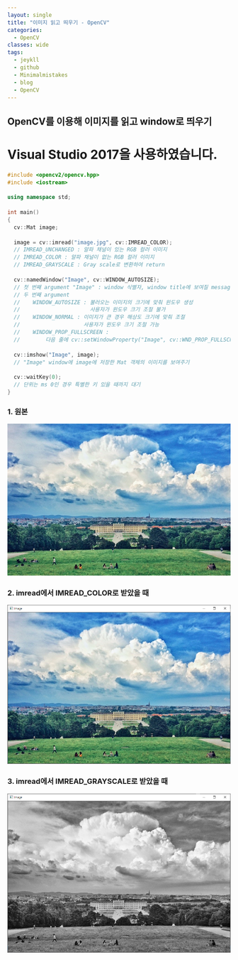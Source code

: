 ```yaml
---
layout: single
title: "이미지 읽고 띄우기 - OpenCV"
categories:
  - OpenCV
classes: wide
tags:
  - jeykll
  - github
  - Minimalmistakes
  - blog
  - OpenCV
---
```


## OpenCV를 이용해 이미지를 읽고 window로 띄우기

# Visual Studio 2017을 사용하였습니다.

```c++
#include <opencv2/opencv.hpp>
#include <iostream>

using namespace std;

int main()
{
  cv::Mat image;

  image = cv::imread("image.jpg", cv::IMREAD_COLOR);
  // IMREAD_UNCHANGED : 알파 채널이 있는 RGB 컬러 이미지
  // IMREAD_COLOR : 알파 채널이 없는 RGB 컬러 이미지
  // IMREAD_GRAYSCALE : Gray scale로 변환하여 return

  cv::namedWindow("Image", cv::WINDOW_AUTOSIZE);
  // 첫 번째 argument "Image" : window 식별자, window title에 보여질 message
  // 두 번째 argument
  //    WINDOW_AUTOSIZE : 불러오는 이미지의 크기에 맞춰 윈도우 생성
  //                      사용자가 윈도우 크기 조절 불가
  //    WINDOW_NORMAL : 이미지가 큰 경우 해상도 크기에 맞춰 조절
  //                    사용자가 윈도우 크기 조절 가능
  //    WINDOW_PROP_FULLSCREEN :
  //        다음 줄에 cv::setWindowProperty("Image", cv::WND_PROP_FULLSCREEN, cv::WINDOW_FULLSCREEN);를 추가하며 전체 화면으로 윈도우 생성

  cv::imshow("Image", image);
  // "Image" window에 image에 저장한 Mat 객체의 이미지를 보여주기

  cv::waitKey(0);
  // 단위는 ms 0인 경우 특별한 키 있을 때까지 대기
}
```
### 1. 원본
![원본](/img/image.jpg)  

### 2. imread에서 IMREAD_COLOR로 받았을 때
![IMREAD_COLOR](/img/image_color.png)  

### 3. imread에서 IMREAD_GRAYSCALE로 받았을 때
![N=1_Example](/img/image_grayscale.png)
